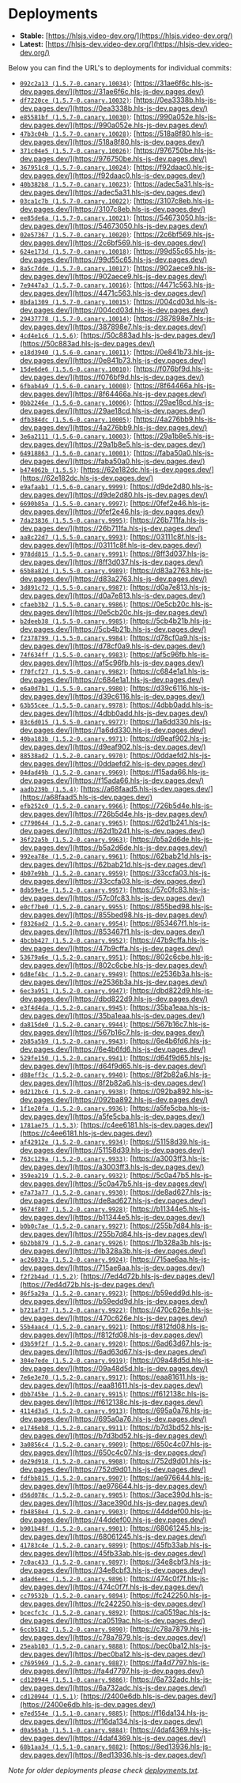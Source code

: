 # Deployments

- **Stable:** [https://hlsjs.video-dev.org/](https://hlsjs.video-dev.org/)
- **Latest:** [https://hlsjs-dev.video-dev.org/](https://hlsjs-dev.video-dev.org/)

Below you can find the URL's to deployments for individual commits:

- [`092c2a13 (1.5.7-0.canary.10034)`](https://github.com/video-dev/hls.js/commit/092c2a13c251578dafb849fe195520d2538b609d): [https://31ae6f6c.hls-js-dev.pages.dev/](https://31ae6f6c.hls-js-dev.pages.dev/)
- [`df7220ce (1.5.7-0.canary.10032)`](https://github.com/video-dev/hls.js/commit/df7220ce3ef5f2f6f5566e234390103701b6faa9): [https://0ea3338b.hls-js-dev.pages.dev/](https://0ea3338b.hls-js-dev.pages.dev/)
- [`e85581bf (1.5.7-0.canary.10030)`](https://github.com/video-dev/hls.js/commit/e85581bf9d1ea8c24388681956df52420b87a3de): [https://990a052e.hls-js-dev.pages.dev/](https://990a052e.hls-js-dev.pages.dev/)
- [`47b3c04b (1.5.7-0.canary.10028)`](https://github.com/video-dev/hls.js/commit/47b3c04b1b1a8637c8de572e76b44e34c273094a): [https://518a8f80.hls-js-dev.pages.dev/](https://518a8f80.hls-js-dev.pages.dev/)
- [`371c04e5 (1.5.7-0.canary.10026)`](https://github.com/video-dev/hls.js/commit/371c04e5bc9563b91e2d0077e9bb4b6920d48c7d): [https://976750be.hls-js-dev.pages.dev/](https://976750be.hls-js-dev.pages.dev/)
- [`367951c8 (1.5.7-0.canary.10024)`](https://github.com/video-dev/hls.js/commit/367951c823a80aae2f9c3006a93cd301841e058d): [https://f92daac0.hls-js-dev.pages.dev/](https://f92daac0.hls-js-dev.pages.dev/)
- [`40b382b8 (1.5.7-0.canary.10023)`](https://github.com/video-dev/hls.js/commit/40b382b8f7a2c80a2fa3a94445ba0ad70e0cb7dc): [https://adec5a31.hls-js-dev.pages.dev/](https://adec5a31.hls-js-dev.pages.dev/)
- [`03ca1c7b (1.5.7-0.canary.10022)`](https://github.com/video-dev/hls.js/commit/03ca1c7b3f1eb83862a8710c91c66da6a8ea2d4f): [https://3107c8eb.hls-js-dev.pages.dev/](https://3107c8eb.hls-js-dev.pages.dev/)
- [`ee85de6a (1.5.7-0.canary.10021)`](https://github.com/video-dev/hls.js/commit/ee85de6ab10595a533800fc60f7471143de900af): [https://54673050.hls-js-dev.pages.dev/](https://54673050.hls-js-dev.pages.dev/)
- [`02e57367 (1.5.7-0.canary.10020)`](https://github.com/video-dev/hls.js/commit/02e57367370c70fa1840a5e9b3c9faa87143cc0a): [https://2c6bf569.hls-js-dev.pages.dev/](https://2c6bf569.hls-js-dev.pages.dev/)
- [`624e173d (1.5.7-0.canary.10018)`](https://github.com/video-dev/hls.js/commit/624e173dbf5ee6722ba42900e8812d30c84e1560): [https://99d55c65.hls-js-dev.pages.dev/](https://99d55c65.hls-js-dev.pages.dev/)
- [`8a5c7dde (1.5.7-0.canary.10017)`](https://github.com/video-dev/hls.js/commit/8a5c7dde8f36fd216a4524a34a600546860e980b): [https://902aece9.hls-js-dev.pages.dev/](https://902aece9.hls-js-dev.pages.dev/)
- [`7e9447a3 (1.5.7-0.canary.10016)`](https://github.com/video-dev/hls.js/commit/7e9447a35ab5dfcc8c2bc0ea4a5b2af525e68044): [https://4471c563.hls-js-dev.pages.dev/](https://4471c563.hls-js-dev.pages.dev/)
- [`8bda1309 (1.5.7-0.canary.10015)`](https://github.com/video-dev/hls.js/commit/8bda1309457a3f5b6b715b470d721f3edd5b246b): [https://004cd03d.hls-js-dev.pages.dev/](https://004cd03d.hls-js-dev.pages.dev/)
- [`29437778 (1.5.7-0.canary.10014)`](https://github.com/video-dev/hls.js/commit/294377789a89f0e78376c4367f724c1862c7de06): [https://387898e7.hls-js-dev.pages.dev/](https://387898e7.hls-js-dev.pages.dev/)
- [`4cd4e1c6 (1.5.6)`](https://github.com/video-dev/hls.js/commit/4cd4e1c6e40648256cf45d404e3a3d2b66a54ef5): [https://50c883ad.hls-js-dev.pages.dev/](https://50c883ad.hls-js-dev.pages.dev/)
- [`e18d3940 (1.5.6-0.canary.10011)`](https://github.com/video-dev/hls.js/commit/e18d3940f80a077b3471360266e070db5a9c2e74): [https://0e841b73.hls-js-dev.pages.dev/](https://0e841b73.hls-js-dev.pages.dev/)
- [`15de6de6 (1.5.6-0.canary.10010)`](https://github.com/video-dev/hls.js/commit/15de6de6ed785b12f62024cdc36e9027b29ae165): [https://f076bf9d.hls-js-dev.pages.dev/](https://f076bf9d.hls-js-dev.pages.dev/)
- [`6fbab4a9 (1.5.6-0.canary.10008)`](https://github.com/video-dev/hls.js/commit/6fbab4a989a83ca3f7a5cd9f4b40435cabf6a68f): [https://8f64466a.hls-js-dev.pages.dev/](https://8f64466a.hls-js-dev.pages.dev/)
- [`0bb2246e (1.5.6-0.canary.10006)`](https://github.com/video-dev/hls.js/commit/0bb2246ef2d3611c38e97301dab96bf8972ab61f): [https://29ae18cd.hls-js-dev.pages.dev/](https://29ae18cd.hls-js-dev.pages.dev/)
- [`dfb384dc (1.5.6-0.canary.10005)`](https://github.com/video-dev/hls.js/commit/dfb384dc765f400ea3d401b790cfc4d53a44410f): [https://4a276bb9.hls-js-dev.pages.dev/](https://4a276bb9.hls-js-dev.pages.dev/)
- [`3e6a2111 (1.5.6-0.canary.10003)`](https://github.com/video-dev/hls.js/commit/3e6a2111695485f79814b337f07054c43f6088d9): [https://29a1b8e5.hls-js-dev.pages.dev/](https://29a1b8e5.hls-js-dev.pages.dev/)
- [`64918863 (1.5.6-0.canary.10001)`](https://github.com/video-dev/hls.js/commit/6491886396469aec3787e8640f92a999b0e497ea): [https://faba50a0.hls-js-dev.pages.dev/](https://faba50a0.hls-js-dev.pages.dev/)
- [`b474062b (1.5.5)`](https://github.com/video-dev/hls.js/commit/b474062bc4779655993bdeb048416b8ed6fb80c0): [https://62e182dc.hls-js-dev.pages.dev/](https://62e182dc.hls-js-dev.pages.dev/)
- [`e9afaab1 (1.5.6-0.canary.9999)`](https://github.com/video-dev/hls.js/commit/e9afaab1ffd8bec6a6467dec05fc4327dfe240a2): [https://d9de2d80.hls-js-dev.pages.dev/](https://d9de2d80.hls-js-dev.pages.dev/)
- [`6690b85a (1.5.5-0.canary.9997)`](https://github.com/video-dev/hls.js/commit/6690b85addae27ebf3ee111cbf62711903bde3bc): [https://0fef2e46.hls-js-dev.pages.dev/](https://0fef2e46.hls-js-dev.pages.dev/)
- [`7da23836 (1.5.5-0.canary.9995)`](https://github.com/video-dev/hls.js/commit/7da238363ea15cbd65934f853a588dd5376bb2e5): [https://26b711fa.hls-js-dev.pages.dev/](https://26b711fa.hls-js-dev.pages.dev/)
- [`aa8c22d7 (1.5.5-0.canary.9993)`](https://github.com/video-dev/hls.js/commit/aa8c22d72d1eeae9cceb05c8a15a3941a89f54ec): [https://03111c8f.hls-js-dev.pages.dev/](https://03111c8f.hls-js-dev.pages.dev/)
- [`978dd815 (1.5.5-0.canary.9991)`](https://github.com/video-dev/hls.js/commit/978dd8151ff6af3158fe340f774bc802683caf1e): [https://8ff3d037.hls-js-dev.pages.dev/](https://8ff3d037.hls-js-dev.pages.dev/)
- [`65b8a82d (1.5.5-0.canary.9989)`](https://github.com/video-dev/hls.js/commit/65b8a82d83939e116318bbf9039a8512372fd648): [https://d83a2763.hls-js-dev.pages.dev/](https://d83a2763.hls-js-dev.pages.dev/)
- [`3d891c72 (1.5.5-0.canary.9987)`](https://github.com/video-dev/hls.js/commit/3d891c72778835fcc58e74435c020869d90dccf3): [https://d0a7e813.hls-js-dev.pages.dev/](https://d0a7e813.hls-js-dev.pages.dev/)
- [`cfaeb3b2 (1.5.5-0.canary.9986)`](https://github.com/video-dev/hls.js/commit/cfaeb3b2065a686b512540fab35d28a8022d922b): [https://0e5cb20c.hls-js-dev.pages.dev/](https://0e5cb20c.hls-js-dev.pages.dev/)
- [`b2deeb38 (1.5.5-0.canary.9985)`](https://github.com/video-dev/hls.js/commit/b2deeb381150d84ed20300a5848c7f4085b2f776): [https://5cb4b21b.hls-js-dev.pages.dev/](https://5cb4b21b.hls-js-dev.pages.dev/)
- [`f2378799 (1.5.5-0.canary.9984)`](https://github.com/video-dev/hls.js/commit/f2378799b802ffbe568a8ada955d70c6d6e378ca): [https://d78cf0a9.hls-js-dev.pages.dev/](https://d78cf0a9.hls-js-dev.pages.dev/)
- [`74f634ff (1.5.5-0.canary.9983)`](https://github.com/video-dev/hls.js/commit/74f634ffdd30dd10b439f0aaae6e8190a1748454): [https://af5c96fb.hls-js-dev.pages.dev/](https://af5c96fb.hls-js-dev.pages.dev/)
- [`f70fcf27 (1.5.5-0.canary.9982)`](https://github.com/video-dev/hls.js/commit/f70fcf27471c57706bac3de7e1e999570cae839f): [https://c684e1a1.hls-js-dev.pages.dev/](https://c684e1a1.hls-js-dev.pages.dev/)
- [`e6a0d7b1 (1.5.5-0.canary.9980)`](https://github.com/video-dev/hls.js/commit/e6a0d7b1f036f36658ac57ba4b428aa52bb304ba): [https://d39c6116.hls-js-dev.pages.dev/](https://d39c6116.hls-js-dev.pages.dev/)
- [`63b55cee (1.5.5-0.canary.9978)`](https://github.com/video-dev/hls.js/commit/63b55cee63018c887a7ac631e34c247bda283934): [https://4dbb0add.hls-js-dev.pages.dev/](https://4dbb0add.hls-js-dev.pages.dev/)
- [`83c6d015 (1.5.5-0.canary.9977)`](https://github.com/video-dev/hls.js/commit/83c6d01502258727e532dd7652ed1fa98141a326): [https://1a6dd330.hls-js-dev.pages.dev/](https://1a6dd330.hls-js-dev.pages.dev/)
- [`40ba183b (1.5.2-0.canary.9971)`](https://github.com/video-dev/hls.js/commit/40ba183bcab3527be61b39575e1e7edcc55aa4e5): [https://d9eaf902.hls-js-dev.pages.dev/](https://d9eaf902.hls-js-dev.pages.dev/)
- [`88538ad2 (1.5.2-0.canary.9970)`](https://github.com/video-dev/hls.js/commit/88538ad29dd2fb0df3993357021a6384ab48038e): [https://0ddaefd2.hls-js-dev.pages.dev/](https://0ddaefd2.hls-js-dev.pages.dev/)
- [`04dad49b (1.5.2-0.canary.9969)`](https://github.com/video-dev/hls.js/commit/04dad49bb6c7fbb0bbea738dc0375844c829bfcb): [https://f15ada66.hls-js-dev.pages.dev/](https://f15ada66.hls-js-dev.pages.dev/)
- [`aadb239b (1.5.4)`](https://github.com/video-dev/hls.js/commit/aadb239bb08791359157852e4a6cbe94c6cbca88): [https://a68faad5.hls-js-dev.pages.dev/](https://a68faad5.hls-js-dev.pages.dev/)
- [`efb252c0 (1.5.2-0.canary.9966)`](https://github.com/video-dev/hls.js/commit/efb252c03d5d11215cbc49006d8a9e4f67d437ec): [https://726b5d4e.hls-js-dev.pages.dev/](https://726b5d4e.hls-js-dev.pages.dev/)
- [`c7790644 (1.5.2-0.canary.9965)`](https://github.com/video-dev/hls.js/commit/c779064458521cebc00e0be9c1516d714117a1a1): [https://62d1b241.hls-js-dev.pages.dev/](https://62d1b241.hls-js-dev.pages.dev/)
- [`36f22a5b (1.5.2-0.canary.9963)`](https://github.com/video-dev/hls.js/commit/36f22a5b0ec310307d1060ce25ab571dddfa7c61): [https://b5a2d6de.hls-js-dev.pages.dev/](https://b5a2d6de.hls-js-dev.pages.dev/)
- [`992ea78e (1.5.2-0.canary.9961)`](https://github.com/video-dev/hls.js/commit/992ea78ee42792b63a999920f0a2063d39ce1c4a): [https://62bab21d.hls-js-dev.pages.dev/](https://62bab21d.hls-js-dev.pages.dev/)
- [`4b07e9bb (1.5.2-0.canary.9959)`](https://github.com/video-dev/hls.js/commit/4b07e9bb69bf8332bc74ad110dd620e6a5c14db2): [https://33ccfa03.hls-js-dev.pages.dev/](https://33ccfa03.hls-js-dev.pages.dev/)
- [`8db59e5e (1.5.2-0.canary.9957)`](https://github.com/video-dev/hls.js/commit/8db59e5e7a28dcc5cd23c3c9fee81d344296e8cd): [https://57c0fc83.hls-js-dev.pages.dev/](https://57c0fc83.hls-js-dev.pages.dev/)
- [`e0cf7be0 (1.5.2-0.canary.9955)`](https://github.com/video-dev/hls.js/commit/e0cf7be0937bbf92df86e088df2bca8d30ff8233): [https://855bed98.hls-js-dev.pages.dev/](https://855bed98.hls-js-dev.pages.dev/)
- [`f8326ad2 (1.5.2-0.canary.9954)`](https://github.com/video-dev/hls.js/commit/f8326ad217f75eefc4a91500fc9cb1ef7e098a11): [https://853467f1.hls-js-dev.pages.dev/](https://853467f1.hls-js-dev.pages.dev/)
- [`4bcbb427 (1.5.2-0.canary.9952)`](https://github.com/video-dev/hls.js/commit/4bcbb427eee551eeb53db1659fecf14f1c518bf4): [https://47b9cffa.hls-js-dev.pages.dev/](https://47b9cffa.hls-js-dev.pages.dev/)
- [`53679a6e (1.5.2-0.canary.9951)`](https://github.com/video-dev/hls.js/commit/53679a6e64545962034efeb15412b1ec988554e4): [https://802c6cbe.hls-js-dev.pages.dev/](https://802c6cbe.hls-js-dev.pages.dev/)
- [`6d8ef4bc (1.5.2-0.canary.9949)`](https://github.com/video-dev/hls.js/commit/6d8ef4bced06a6732565bfc119552382cdef9847): [https://e2536b3a.hls-js-dev.pages.dev/](https://e2536b3a.hls-js-dev.pages.dev/)
- [`6ec3a951 (1.5.2-0.canary.9947)`](https://github.com/video-dev/hls.js/commit/6ec3a9519328fcfab6876d73b8e0bb11b08d7974): [https://dbd822d9.hls-js-dev.pages.dev/](https://dbd822d9.hls-js-dev.pages.dev/)
- [`e3f4d4da (1.5.2-0.canary.9945)`](https://github.com/video-dev/hls.js/commit/e3f4d4da851f7289c516baf13d8282fa3a4eb6fa): [https://35ba1eaa.hls-js-dev.pages.dev/](https://35ba1eaa.hls-js-dev.pages.dev/)
- [`da815de0 (1.5.2-0.canary.9944)`](https://github.com/video-dev/hls.js/commit/da815de039d365d9fa9a1dae535a83d3e685b327): [https://567b16c7.hls-js-dev.pages.dev/](https://567b16c7.hls-js-dev.pages.dev/)
- [`2b85a5b9 (1.5.2-0.canary.9943)`](https://github.com/video-dev/hls.js/commit/2b85a5b902b727a304d537956704aaed67e4f3b1): [https://6e4b6fd6.hls-js-dev.pages.dev/](https://6e4b6fd6.hls-js-dev.pages.dev/)
- [`529fe150 (1.5.2-0.canary.9941)`](https://github.com/video-dev/hls.js/commit/529fe15024945e3199056849c1637dd75af4458d): [https://d64f9d65.hls-js-dev.pages.dev/](https://d64f9d65.hls-js-dev.pages.dev/)
- [`d88eff3c (1.5.2-0.canary.9940)`](https://github.com/video-dev/hls.js/commit/d88eff3cd6cf149882ce8baf708c1b0cc334b962): [https://8f2b82a6.hls-js-dev.pages.dev/](https://8f2b82a6.hls-js-dev.pages.dev/)
- [`0d212bc6 (1.5.2-0.canary.9938)`](https://github.com/video-dev/hls.js/commit/0d212bc656fa543b8815614006a86f2bd9cc1600): [https://092ba892.hls-js-dev.pages.dev/](https://092ba892.hls-js-dev.pages.dev/)
- [`1f1e20fa (1.5.2-0.canary.9936)`](https://github.com/video-dev/hls.js/commit/1f1e20fa0bf52f18056059b610ce4d0e484efd00): [https://a5fe5cba.hls-js-dev.pages.dev/](https://a5fe5cba.hls-js-dev.pages.dev/)
- [`1781ae75 (1.5.3)`](https://github.com/video-dev/hls.js/commit/1781ae75d7919ccf94a81bd3397f2f191e8d96cc): [https://c4ee6181.hls-js-dev.pages.dev/](https://c4ee6181.hls-js-dev.pages.dev/)
- [`af42912e (1.5.2-0.canary.9934)`](https://github.com/video-dev/hls.js/commit/af42912e76c6a78969b795fb83d9311409c432ed): [https://51158d39.hls-js-dev.pages.dev/](https://51158d39.hls-js-dev.pages.dev/)
- [`763c129a (1.5.2-0.canary.9933)`](https://github.com/video-dev/hls.js/commit/763c129aa3fa58e588f2ec1dbb2b3277a5770545): [https://a3003ff3.hls-js-dev.pages.dev/](https://a3003ff3.hls-js-dev.pages.dev/)
- [`359ea219 (1.5.2-0.canary.9932)`](https://github.com/video-dev/hls.js/commit/359ea21919e108fefb200500893eab9c830130f2): [https://5c0a47b5.hls-js-dev.pages.dev/](https://5c0a47b5.hls-js-dev.pages.dev/)
- [`e7a73a77 (1.5.2-0.canary.9930)`](https://github.com/video-dev/hls.js/commit/e7a73a777593540b96ca1111eeb2d2b8068d80e6): [https://de8ad627.hls-js-dev.pages.dev/](https://de8ad627.hls-js-dev.pages.dev/)
- [`9674f807 (1.5.2-0.canary.9928)`](https://github.com/video-dev/hls.js/commit/9674f807411fbcb9098d7ae9908dcaa28d152a54): [https://b11344e5.hls-js-dev.pages.dev/](https://b11344e5.hls-js-dev.pages.dev/)
- [`b0b0c7ae (1.5.2-0.canary.9927)`](https://github.com/video-dev/hls.js/commit/b0b0c7ae35fd915c21b1056e05532a20691d6840): [https://255b7d84.hls-js-dev.pages.dev/](https://255b7d84.hls-js-dev.pages.dev/)
- [`6b2bb879 (1.5.2-0.canary.9926)`](https://github.com/video-dev/hls.js/commit/6b2bb879c726d7b569462be8828b10616c4c27a3): [https://1b328a3b.hls-js-dev.pages.dev/](https://1b328a3b.hls-js-dev.pages.dev/)
- [`ac26032a (1.5.2-0.canary.9924)`](https://github.com/video-dev/hls.js/commit/ac26032af281b12e4c10a968012e2d1f75b3e610): [https://715ae6aa.hls-js-dev.pages.dev/](https://715ae6aa.hls-js-dev.pages.dev/)
- [`f2f2b4ad (1.5.2)`](https://github.com/video-dev/hls.js/commit/f2f2b4ad28eb024348a43404ecba137e799563eb): [https://7ed4d72b.hls-js-dev.pages.dev/](https://7ed4d72b.hls-js-dev.pages.dev/)
- [`86f5a29a (1.5.2-0.canary.9923)`](https://github.com/video-dev/hls.js/commit/86f5a29aafb6f64e9a58da0260084177a5a0dfe8): [https://b59edd9d.hls-js-dev.pages.dev/](https://b59edd9d.hls-js-dev.pages.dev/)
- [`b721af37 (1.5.2-0.canary.9922)`](https://github.com/video-dev/hls.js/commit/b721af37ca669dbecd35ccbd8c1f59b4501ad2e0): [https://470c626e.hls-js-dev.pages.dev/](https://470c626e.hls-js-dev.pages.dev/)
- [`55b4aac4 (1.5.2-0.canary.9921)`](https://github.com/video-dev/hls.js/commit/55b4aac46392ffc6f59ea1cb79ca899c438b41a3): [https://f812fd08.hls-js-dev.pages.dev/](https://f812fd08.hls-js-dev.pages.dev/)
- [`d3b59f2f (1.5.2-0.canary.9920)`](https://github.com/video-dev/hls.js/commit/d3b59f2f22129ef5fc6a66562ef3ecbcf0181f87): [https://6ad63d67.hls-js-dev.pages.dev/](https://6ad63d67.hls-js-dev.pages.dev/)
- [`304e7ede (1.5.2-0.canary.9919)`](https://github.com/video-dev/hls.js/commit/304e7ede71025590ea0adcb5668cb8590104fdff): [https://09a48d5d.hls-js-dev.pages.dev/](https://09a48d5d.hls-js-dev.pages.dev/)
- [`7e6e3e70 (1.5.2-0.canary.9917)`](https://github.com/video-dev/hls.js/commit/7e6e3e70d22a4589e87228a47f9478f125f7e836): [https://eaa81611.hls-js-dev.pages.dev/](https://eaa81611.hls-js-dev.pages.dev/)
- [`dbb745be (1.5.2-0.canary.9915)`](https://github.com/video-dev/hls.js/commit/dbb745bee5dd0698e8761729d724047ce72e84c8): [https://f612138c.hls-js-dev.pages.dev/](https://f612138c.hls-js-dev.pages.dev/)
- [`4114d3a5 (1.5.2-0.canary.9913)`](https://github.com/video-dev/hls.js/commit/4114d3a5e27577f0efdb24c80dc0bf85b5811aad): [https://695a0a76.hls-js-dev.pages.dev/](https://695a0a76.hls-js-dev.pages.dev/)
- [`e1746eb8 (1.5.2-0.canary.9911)`](https://github.com/video-dev/hls.js/commit/e1746eb8b42e7a698248b990d905983811da5056): [https://b7d3bd52.hls-js-dev.pages.dev/](https://b7d3bd52.hls-js-dev.pages.dev/)
- [`3a0856c4 (1.5.2-0.canary.9909)`](https://github.com/video-dev/hls.js/commit/3a0856c495513057f80111001fe222bd2bb70fa2): [https://650c4c07.hls-js-dev.pages.dev/](https://650c4c07.hls-js-dev.pages.dev/)
- [`de29d918 (1.5.2-0.canary.9908)`](https://github.com/video-dev/hls.js/commit/de29d91816affe991d0c3e586370556c4a14b236): [https://752d9d01.hls-js-dev.pages.dev/](https://752d9d01.hls-js-dev.pages.dev/)
- [`fdfbb815 (1.5.2-0.canary.9907)`](https://github.com/video-dev/hls.js/commit/fdfbb815ce9f6707d16ecae75fca7f1b722f6cf8): [https://ae976644.hls-js-dev.pages.dev/](https://ae976644.hls-js-dev.pages.dev/)
- [`d56d078c (1.5.2-0.canary.9905)`](https://github.com/video-dev/hls.js/commit/d56d078cf3c3431ffa640e98a4ee724411f081fe): [https://3ace390d.hls-js-dev.pages.dev/](https://3ace390d.hls-js-dev.pages.dev/)
- [`fb4858e4 (1.5.2-0.canary.9903)`](https://github.com/video-dev/hls.js/commit/fb4858e4aed992c0d4e140f367a0cdbc55f8a6b1): [https://44ddef00.hls-js-dev.pages.dev/](https://44ddef00.hls-js-dev.pages.dev/)
- [`b901b48f (1.5.2-0.canary.9901)`](https://github.com/video-dev/hls.js/commit/b901b48f39cf83603d023f52221d1c1ec3f35137): [https://68061245.hls-js-dev.pages.dev/](https://68061245.hls-js-dev.pages.dev/)
- [`41783c4e (1.5.2-0.canary.9899)`](https://github.com/video-dev/hls.js/commit/41783c4e8bf0f2906c483eed57c2f37b4d27693a): [https://45fb33ab.hls-js-dev.pages.dev/](https://45fb33ab.hls-js-dev.pages.dev/)
- [`7c0ac433 (1.5.2-0.canary.9897)`](https://github.com/video-dev/hls.js/commit/7c0ac4338af27c3c3a1e6344c81147c2f279f154): [https://34e8cbf3.hls-js-dev.pages.dev/](https://34e8cbf3.hls-js-dev.pages.dev/)
- [`adad6eec (1.5.2-0.canary.9896)`](https://github.com/video-dev/hls.js/commit/adad6eec36a70bea3c12e1022ec698fbccf186c3): [https://474c0f7f.hls-js-dev.pages.dev/](https://474c0f7f.hls-js-dev.pages.dev/)
- [`cc79532b (1.5.2-0.canary.9894)`](https://github.com/video-dev/hls.js/commit/cc79532b90e3d8319a00e150815cf2a80e81dd8d): [https://fc242250.hls-js-dev.pages.dev/](https://fc242250.hls-js-dev.pages.dev/)
- [`bcecfc3c (1.5.2-0.canary.9892)`](https://github.com/video-dev/hls.js/commit/bcecfc3cb22806d730defac046f9eac7aebe129c): [https://ca0519ac.hls-js-dev.pages.dev/](https://ca0519ac.hls-js-dev.pages.dev/)
- [`6ccb5182 (1.5.2-0.canary.9890)`](https://github.com/video-dev/hls.js/commit/6ccb51823cbd7c4333fe760176743e67ab7639a5): [https://c78a7879.hls-js-dev.pages.dev/](https://c78a7879.hls-js-dev.pages.dev/)
- [`25eab103 (1.5.2-0.canary.9888)`](https://github.com/video-dev/hls.js/commit/25eab103d04dadd208e6d0dd378fa7ef686bcecc): [https://bec0ba12.hls-js-dev.pages.dev/](https://bec0ba12.hls-js-dev.pages.dev/)
- [`c7695969 (1.5.2-0.canary.9887)`](https://github.com/video-dev/hls.js/commit/c769596923ae895f18819d35beb3b8997d9b26cc): [https://fa4d7797.hls-js-dev.pages.dev/](https://fa4d7797.hls-js-dev.pages.dev/)
- [`cd120944 (1.5.1-0.canary.9886)`](https://github.com/video-dev/hls.js/commit/cd120944fc401efde0bdc48f2fbc69f29e2f8cb1): [https://6a732adc.hls-js-dev.pages.dev/](https://6a732adc.hls-js-dev.pages.dev/)
- [`cd120944 (1.5.1)`](https://github.com/video-dev/hls.js/commit/cd120944fc401efde0bdc48f2fbc69f29e2f8cb1): [https://2400e6db.hls-js-dev.pages.dev/](https://2400e6db.hls-js-dev.pages.dev/)
- [`e7ed554e (1.5.1-0.canary.9885)`](https://github.com/video-dev/hls.js/commit/e7ed554e488ba8c6b490ce9fbd9f7917727fb0d5): [https://f16da134.hls-js-dev.pages.dev/](https://f16da134.hls-js-dev.pages.dev/)
- [`d0a565ab (1.5.1-0.canary.9884)`](https://github.com/video-dev/hls.js/commit/d0a565ab747c443cb2e47db99386a44d3e33bbf2): [https://4daf4369.hls-js-dev.pages.dev/](https://4daf4369.hls-js-dev.pages.dev/)
- [`68b1aa34 (1.5.1-0.canary.9882)`](https://github.com/video-dev/hls.js/commit/68b1aa3485cf617f28c396f4937b31bb53507e9b): [https://8ed13936.hls-js-dev.pages.dev/](https://8ed13936.hls-js-dev.pages.dev/)

_Note for older deployments please check [deployments.txt](./deployments.txt)._
